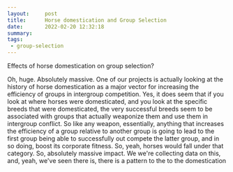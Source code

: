 ```yaml
---
layout:     post
title:      Horse domestication and Group Selection
date:       2022-02-20 12:32:18
summary:    
tags:
 - group-selection
---
```


Effects of horse domestication on group selection?

Oh, huge. Absolutely massive. One of our projects is actually looking at the history of horse domestication as a major vector for increasing the efficiency of groups in intergroup competition. Yes, it does seem that if you look at where horses were domesticated, and you look at the specific breeds that were domesticated, the very successful breeds seem to be associated with groups that actually weaponize them and use them in intergroup conflict. So like any weapon, essentially, anything that increases the efficiency of a group relative to another group is going to lead to the first group being able to successfully out compete the latter group, and in so doing, boost its corporate fitness. So, yeah, horses would fall under that category. So, absolutely massive impact. We we're collecting data on this, and, yeah, we've seen there is, there is a pattern to the to the domestication